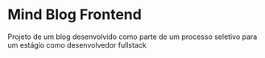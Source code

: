 # Mind Blog Frontend

Projeto de um blog desenvolvido como parte de um processo seletivo para um estágio como desenvolvedor fullstack
